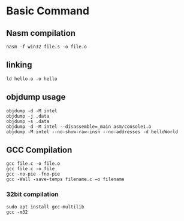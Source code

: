 # Basic Command

## Nasm compilation
```
nasm -f win32 file.s -o file.o
```


## linking 
```
ld hello.o -o hello
```



## objdump usage
```
objdump -d -M intel
objdump -j .data
objdump -s .data
objdump -d -M intel --disassemble=_main asm/console1.o
objdump -M intel --no-show-raw-insn --no-addresses -d helloWorld
```


## GCC Compilation
```
gcc file.c -o file.o
gcc file.c -o file
gcc -no-pie -fno-pie
gcc -Wall -save-temps filename.c –o filename
```

### 32bit compilation
```
sudo apt install gcc-multilib
gcc -m32 
```